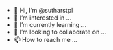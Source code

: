 - 👋 Hi, I’m @sutharstpl
- 👀 I’m interested in ...
- 🌱 I’m currently learning ...
- 💞️ I’m looking to collaborate on ...
- 📫 How to reach me ...

<!---
sutharstpl/sutharstpl is a ✨ special ✨ repository because its `README.md` (this file) appears on your GitHub profile.
You can click the Preview link to take a look at your changes.
--->
